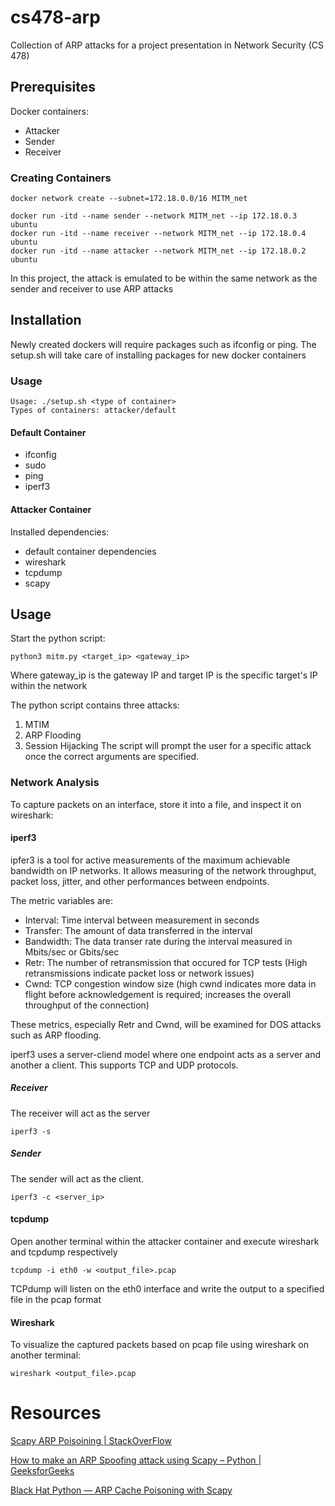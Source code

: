 # cs478-arp
Collection of ARP attacks for a project presentation in Network Security (CS 478)

## Prerequisites
Docker containers:
- Attacker
- Sender
- Receiver

### Creating Containers
```
docker network create --subnet=172.18.0.0/16 MITM_net

docker run -itd --name sender --network MITM_net --ip 172.18.0.3 ubuntu
docker run -itd --name receiver --network MITM_net --ip 172.18.0.4 ubuntu
docker run -itd --name attacker --network MITM_net --ip 172.18.0.2 ubuntu
```


In this project, the attack is emulated to be within the same network as the sender and receiver to use ARP attacks
## Installation
Newly created dockers will require packages such as ifconfig or ping.
The setup.sh will take care of installing packages for new docker containers
### Usage
    Usage: ./setup.sh <type of container>
    Types of containers: attacker/default
#### Default Container
- ifconfig
- sudo
- ping
- iperf3
#### Attacker Container
Installed dependencies:
- default container dependencies
- wireshark
- tcpdump
- scapy

## Usage
Start the python script:
```
python3 mitm.py <target_ip> <gateway_ip>
```
Where gateway_ip is the gateway IP and target IP is the specific target's IP within the network

The python script contains three attacks:
1. MTIM
2. ARP Flooding
3. Session Hijacking
The script will prompt the user for a specific attack once the correct arguments are specified.
### Network Analysis
To capture packets on an interface, store it into a file, and inspect it on wireshark:

#### iperf3
ipfer3 is a tool for active measurements of the maximum achievable bandwidth on IP networks. It allows measuring of the network throughput, packet loss, jitter, and other performances between endpoints.

The metric variables are:
- Interval:
    Time interval between measurement in seconds
- Transfer:
    The amount of data transferred in the interval
- Bandwidth:
    The data transer rate during the interval measured in Mbits/sec or Gbits/sec
- Retr:
    The number of retransmission that occured for TCP tests (High retransmissions indicate packet loss or network issues)
- Cwnd:
    TCP congestion window size (high cwnd indicates more data in flight before acknowledgement is required; increases the overall throughput of the connection)

These metrics, especially Retr and Cwnd, will be examined for DOS attacks such as ARP flooding.

iperf3 uses a server-cliend model where one endpoint acts as a server and another a client. This supports TCP and UDP protocols.
##### Receiver
The receiver will act as the server
```
iperf3 -s
```

##### Sender
The sender will act as the client.
```
iperf3 -c <server_ip>
```

#### tcpdump
Open another terminal within the attacker container and execute wireshark and tcpdump respectively
```
tcpdump -i eth0 -w <output_file>.pcap
```
TCPdump will listen on the eth0 interface and write the output to a specified file in the pcap format
#### Wireshark
To visualize the captured packets based on pcap file using wireshark on another terminal:
```
wireshark <output_file>.pcap
```
# Resources
[Scapy ARP Poisoining | StackOverFlow](https://stackoverflow.com/questions/53055062/scapy-arp-poisoning)

[How to make an ARP Spoofing attack using Scapy – Python | GeeksforGeeks](https://www.geeksforgeeks.org/how-to-make-a-arp-spoofing-attack-using-scapy-python/)

[Black Hat Python — ARP Cache Poisoning with Scapy](https://ismailakkila.medium.com/black-hat-python-arp-cache-poisoning-with-scapy-7cb1d8b9d242)
